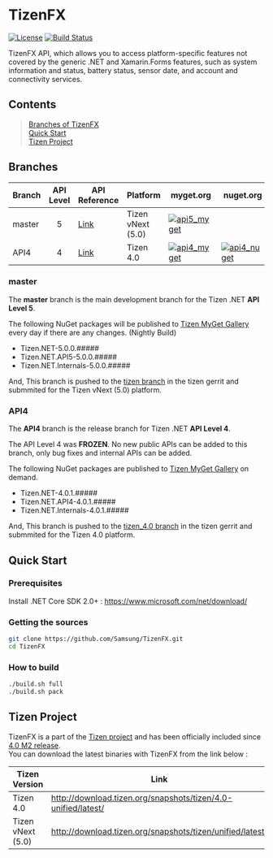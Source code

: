 # TizenFX

[![License](https://img.shields.io/badge/licence-Apache%202.0-brightgreen.svg?style=flat)](LICENSE)
[![Build Status](http://13.124.0.26:8080/buildStatus/icon?job=TizenFX/API5_Build_Checker)](http://13.124.0.26:8080/job/TizenFX/job/API5_Build_Checker/)

TizenFX API, which allows you to access platform-specific features not covered by the generic .NET and Xamarin.Forms features, such as system information and status, battery status, sensor date, and account and connectivity services.

## Contents
> [Branches of TizenFX](#branches)  
> [Quick Start](#quick-start)  
> [Tizen Project](#tizen-project)

## Branches

| Branch | API Level | API Reference | Platform          | myget.org | nuget.org  |
|--------|:---------:|---------------|-------------------|-----------|------------|
|master  | 5         | [Link](https://samsung.github.io/TizenFX/master/) | Tizen vNext (5.0) | [![api5_myget](https://img.shields.io/tizen.myget/dotnet/vpre/Tizen.NET.API5.svg)](https://tizen.myget.org/feed/dotnet/package/nuget/Tizen.NET) | |
|API4    | 4         | [Link](https://samsung.github.io/TizenFX/API4/) | Tizen 4.0         | [![api4_myget](https://img.shields.io/tizen.myget/dotnet/vpre/Tizen.NET.API4.svg)](https://tizen.myget.org/feed/dotnet/package/nuget/Tizen.NET) | [![api4_nuget](https://img.shields.io/nuget/v/Tizen.NET.svg)](https://www.nuget.org/packages/Tizen.NET/) |

### master
The __master__ branch is the main development branch for the Tizen .NET __API Level 5__.

The following NuGet packages will be published to [Tizen MyGet Gallery](https://tizen.myget.org/gallery/dotnet) every day if there are any changes. (Nightly Build) 
* Tizen.NET-5.0.0.#####
* Tizen.NET.API5-5.0.0.#####
* Tizen.NET.Internals-5.0.0.#####

And, This branch is pushed to the [tizen branch](https://git.tizen.org/cgit/platform/core/csapi/tizenfx/?h=tizen) in the tizen gerrit and submmited for the Tizen vNext (5.0) platform.

### API4
The __API4__ branch is the release branch for Tizen .NET __API Level 4__. 

The API Level 4 was __FROZEN__. No new public APIs can be added to this branch, only bug fixes and internal APIs can be added.

The following NuGet packages are published to [Tizen MyGet Gallery](https://tizen.myget.org/gallery/dotnet) on demand.
* Tizen.NET-4.0.1.#####
* Tizen.NET.API4-4.0.1.#####
* Tizen.NET.Internals-4.0.1.#####

And, This branch is pushed to the [tizen_4.0 branch](https://git.tizen.org/cgit/platform/core/csapi/tizenfx/?h=tizen_4.0) in the tizen gerrit and submmited for the Tizen 4.0 platform.



## Quick Start
### Prerequisites
Install .NET Core SDK 2.0+ : https://www.microsoft.com/net/download/

### Getting the sources
```bash
git clone https://github.com/Samsung/TizenFX.git
cd TizenFX
```
### How to build
```bash
./build.sh full
./build.sh pack 
```


## Tizen Project
TizenFX is a part of the [Tizen project](https://www.tizen.org) and has been officially included since [4.0 M2 release](https://www.tizen.org/blogs/tsg/2017/tizen-4.0-m2-source-code-release).  
You can download the latest binaries with TizenFX from the link below :  

| Tizen Version     | Link |
|-------------------|------|
| Tizen 4.0         | http://download.tizen.org/snapshots/tizen/4.0-unified/latest/ |
| Tizen vNext (5.0) | http://download.tizen.org/snapshots/tizen/unified/latest/ |


